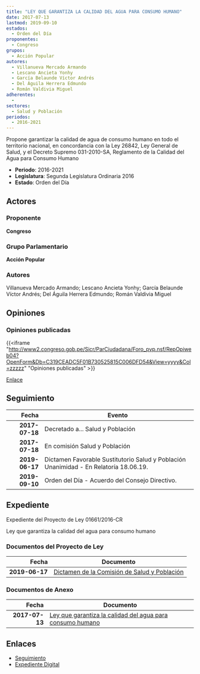 ```yaml
---
title: "LEY QUE GARANTIZA LA CALIDAD DEL AGUA PARA CONSUMO HUMANO"
date: 2017-07-13
lastmod: 2019-09-10
estados: 
  - Orden del Día
proponentes: 
  - Congreso
grupos: 
  - Acción Popular
autores: 
  - Villanueva Mercado Armando
  - Lescano Ancieta Yonhy
  - García Belaunde Víctor Andrés
  - Del Águila Herrera Edmundo
  - Román Valdivia Miguel
adherentes: 
  - 
sectores: 
  - Salud y Población
periodos: 
  - 2016-2021
---
```


Propone garantizar la calidad de agua de consumo humano en todo el territorio nacional, en concordancia con la Ley 26842, Ley General de Salud, y el Decreto Supremo 031-2010-SA, Reglamento de la Calidad del Agua para Consumo Humano

- **Periodo**: 2016-2021
- **Legislatura**: Segunda Legislatura Ordinaria 2016
- **Estado**: Orden del Día

## Actores

### Proponente

**Congreso**

### Grupo Parlamentario

**Acción Popular**

### Autores

Villanueva Mercado Armando; Lescano Ancieta Yonhy; García Belaunde Víctor Andrés; Del Águila Herrera Edmundo; Román Valdivia Miguel


## Opiniones

### Opiniones publicadas

{{<iframe "http://www2.congreso.gob.pe/Sicr/ParCiudadana/Foro_pvp.nsf/RepOpiweb04?OpenForm&Db=C319CEADC5F01B730525815C006DFD54&View=yyyy&Col=zzzzz" "Opiniones publicadas" >}}

[Enlace](http://www2.congreso.gob.pe/Sicr/ParCiudadana/Foro_pvp.nsf/RepOpiweb04?OpenForm&Db=C319CEADC5F01B730525815C006DFD54&View=yyyy&Col=zzzzz)

## Seguimiento

| Fecha | Evento |
|------:|--------|
| **2017-07-18** | Decretado a... Salud y Población|
| **2017-07-18** | En comisión Salud y Población|
| **2019-06-17** | Dictamen Favorable Sustitutorio Salud y Población Unanimidad - En Relatoría 18.06.19.|
| **2019-09-10** | Orden del Día - Acuerdo del Consejo Directivo.|


## Expediente

Expediente del Proyecto de Ley 01661/2016-CR

Ley que garantiza la calidad del agua para consumo humano


### Documentos del Proyecto de Ley

| Fecha | Documento |
|------:|--------|
| **2019-06-17** | [Dictamen de la Comisión de Salud y Población](http://www.leyes.congreso.gob.pe/Documentos/2016_2021/Dictamenes/Proyectos_de_Ley/01661DC21MAY20190617.pdf) |

### Documentos de Anexo

| Fecha | Documento |
|------:|--------|
| **2017-07-13** | [Ley que garantiza la calidad del agua para consumo humano](http://www.leyes.congreso.gob.pe/Documentos/2016_2021/Proyectos_de_Ley_y_de_Resoluciones_Legislativas/PL0166120170713.pdf) |

## Enlaces 

- [Seguimiento](http://www2.congreso.gob.pe/Sicr/TraDocEstProc/CLProLey2016.nsf/f7fff46988ca05b1052578e100829cc7/a76d4d397d1931a80525815c005a8790?OpenDocument)
- [Expediente Digital](http://www2.congreso.gob.pe/Sicr/TraDocEstProc/CLProLey2016.nsf/f7fff46988ca05b1052578e100829cc7/a76d4d397d1931a80525815c005a8790?OpenDocument&Click=05257FB7005EB655.eb71d0cf91d8294e05256cdf006b5706/$Body/0.1C6C)
